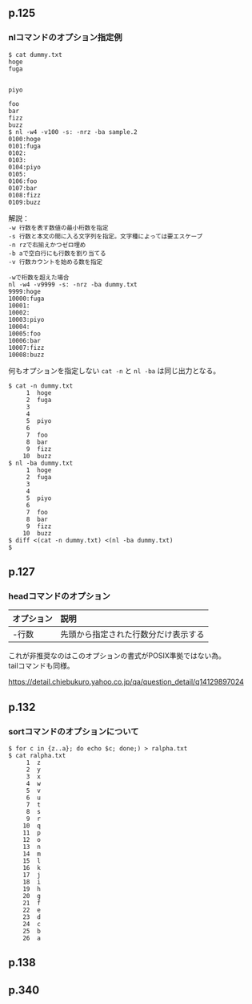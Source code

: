 ## p.125

### nlコマンドのオプション指定例

```shell
$ cat dummy.txt 
hoge
fuga


piyo

foo
bar
fizz
buzz
$ nl -w4 -v100 -s: -nrz -ba sample.2
0100:hoge
0101:fuga
0102:
0103:
0104:piyo
0105:
0106:foo
0107:bar
0108:fizz
0109:buzz
```

解説：  
```-w 行数を表す数値の最小桁数を指定```  
```-s 行数と本文の間に入る文字列を指定。文字種によっては要エスケープ```  
```-n rzで右揃えかつゼロ埋め```  
```-b aで空白行にも行数を割り当てる```  
```-v 行数カウントを始める数を指定```  

```shell
-wで桁数を超えた場合
nl -w4 -v9999 -s: -nrz -ba dummy.txt 
9999:hoge
10000:fuga
10001:
10002:
10003:piyo
10004:
10005:foo
10006:bar
10007:fizz
10008:buzz
```

何もオプションを指定しない ```cat -n``` と ```nl -ba``` は同じ出力となる。

```shell
$ cat -n dummy.txt
     1	hoge
     2	fuga
     3	
     4	
     5	piyo
     6	
     7	foo
     8	bar
     9	fizz
    10	buzz
$ nl -ba dummy.txt 
     1	hoge
     2	fuga
     3	
     4	
     5	piyo
     6	
     7	foo
     8	bar
     9	fizz
    10	buzz
$ diff <(cat -n dummy.txt) <(nl -ba dummy.txt)
$
```

## p.127

### headコマンドのオプション

|オプション|説明|
|:--|:--|
|-行数|先頭から指定された行数分だけ表示する|

これが非推奨なのはこのオプションの書式がPOSIX準拠ではない為。  
tailコマンドも同様。

https://detail.chiebukuro.yahoo.co.jp/qa/question_detail/q14129897024

## p.132

### sortコマンドのオプションについて

```shell
$ for c in {z..a}; do echo $c; done;) > ralpha.txt 
$ cat ralpha.txt
     1  z
     2  y
     3  x
     4  w
     5  v
     6  u
     7  t
     8  s
     9  r
    10  q
    11  p
    12  o
    13  n
    14  m
    15  l
    16  k
    17  j
    18  i
    19  h
    20  g
    21  f
    22  e
    23  d
    24  c
    25  b
    26  a
```

## p.138

## p.340
